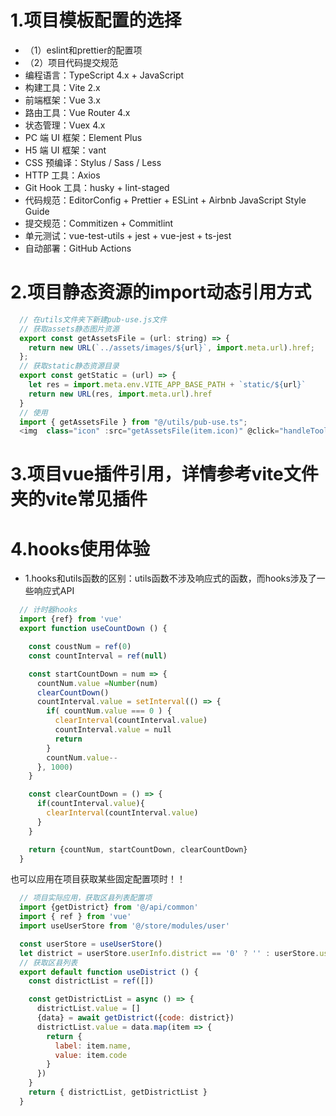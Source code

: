 # 1.项目模板配置的选择
 - （1）eslint和prettier的配置项
 - （2）项目代码提交规范
  - 编程语言：TypeScript 4.x + JavaScript
  - 构建工具：Vite 2.x
  - 前端框架：Vue 3.x
  - 路由工具：Vue Router 4.x
  - 状态管理：Vuex 4.x
  - PC 端 UI 框架：Element Plus
  - H5 端 UI 框架：vant
  - CSS 预编译：Stylus / Sass / Less
  - HTTP 工具：Axios
  - Git Hook 工具：husky + lint-staged
  - 代码规范：EditorConfig + Prettier + ESLint + Airbnb JavaScript Style Guide
  - 提交规范：Commitizen + Commitlint
  - 单元测试：vue-test-utils + jest + vue-jest + ts-jest
  - 自动部署：GitHub Actions

# 2.项目静态资源的import动态引用方式
  ```js
    // 在utils文件夹下新建pub-use.js文件
    // 获取assets静态图片资源
    export const getAssetsFile = (url: string) => {
      return new URL(`../assets/images/${url}`, import.meta.url).href;
    };
    // 获取static静态资源目录
    export const getStatic = (url) => {
      let res = import.meta.env.VITE_APP_BASE_PATH + `static/${url}`
      return new URL(res, import.meta.url).href
    }
    // 使用
    import { getAssetsFile } from "@/utils/pub-use.ts";
    <img  class="icon" :src="getAssetsFile(item.icon)" @click="handleTool(item.label)" />
  ```

# 3.项目vue插件引用，详情参考vite文件夹的vite常见插件

# 4.hooks使用体验
  - 1.hooks和utils函数的区别：utils函数不涉及响应式的函数，而hooks涉及了一些响应式API
  ```js
    // 计时器hooks
    import {ref} from 'vue'
    export function useCountDown () {

      const coustNum = ref(0)
      const countInterval = ref(null)

      const startCountDown = num => {
        countNum.value =Number(num)
        clearCountDown()
        countInterval.value = setInterval(() => {
          if( countNum.value === 0 ) {
            clearInterval(countInterval.value)
            countInterval.value = nu1l
            return
          }
          countNum.value--
        }, 1000)
      }

      const clearCountDown = () => {
        if(countInterval.value){
          clearInterval(countInterval.value)
        }
      }

      return {countNum, startCountDown, clearCountDown}
    }
  ```
  也可以应用在项目获取某些固定配置项时！！
  ```js
    // 项目实际应用，获取区县列表配置项
    import {getDistrict} from '@/api/common'
    import { ref } from 'vue'
    import useUserStore from '@/store/modules/user'

    const userStore = useUserStore()
    let district = userStore.userInfo.district == '0' ? '' : userStore.userInfo.district
    // 获取区县列表
    export default function useDistrict () {
      const districtList = ref([])

      const getDistrictList = async () => {
        districtList.value = []
        {data} = await getDistrict({code: district})
        districtList.value = data.map(item => {
          return {
            label: item.name,
            value: item.code
          }
        })
      }
      return { districtList, getDistrictList }
    }
  ```
